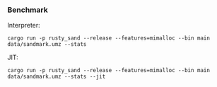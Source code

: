 ### Benchmark

Interpreter:
```
cargo run -p rusty_sand --release --features=mimalloc --bin main data/sandmark.umz --stats
```

JIT:
```
cargo run -p rusty_sand --release --features=mimalloc --bin main data/sandmark.umz --stats --jit
```
